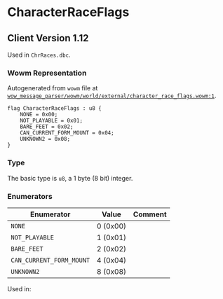 # CharacterRaceFlags

## Client Version 1.12

Used in `ChrRaces.dbc`.

### Wowm Representation

Autogenerated from `wowm` file at [`wow_message_parser/wowm/world/external/character_race_flags.wowm:1`](https://github.com/gtker/wow_messages/tree/main/wow_message_parser/wowm/world/external/character_race_flags.wowm#L1).

```rust,ignore
flag CharacterRaceFlags : u8 {
    NONE = 0x00;
    NOT_PLAYABLE = 0x01;
    BARE_FEET = 0x02;
    CAN_CURRENT_FORM_MOUNT = 0x04;
    UNKNOWN2 = 0x08;
}
```
### Type
The basic type is `u8`, a 1 byte (8 bit) integer.
### Enumerators
| Enumerator | Value  | Comment |
| --------- | -------- | ------- |
| `NONE` | 0 (0x00) |  |
| `NOT_PLAYABLE` | 1 (0x01) |  |
| `BARE_FEET` | 2 (0x02) |  |
| `CAN_CURRENT_FORM_MOUNT` | 4 (0x04) |  |
| `UNKNOWN2` | 8 (0x08) |  |

Used in:
